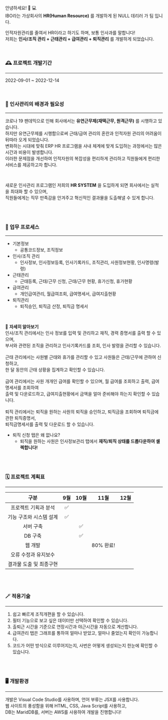 안녕하세요! 👋 💻  
IBO라는 가상회사의 
**HR(Human Resource)**
를 개발하게 된 NULL 데리러 가 팀 입니다.  

인적자원관리를 줄여서 HR이라고 하기도 하며, 보통 인사과를 말합니다!  
저희는 
**인사/조직 관리 + 근태관리 + 급여관리 + 퇴직관리**
를 개발하게 되었습니다.

<br>

### 🕰️ 프로젝트 개발기간
***
2022-09-01 ~ 2022-12-14  

<br>
  
### 🔎 인사관리의 배경과 필요성
***
코로나 19 팬데믹으로 인해 회사에서는 
**유연근무제(재택근무, 원격근무)**
를 시행하고 있습니다.  
하지만 유연근무제를 시행함으로써 근태/급여 관리의 혼란과 인적자원 관리의 어려움이 뒤따라 오게 되었습니다.  
변화하는 시대에 맞춰 ERP HR 프로그램을 사내 체계에 맞게 도입하는 과정에서는 많은 시간과 비용이 발생합니다.  
이러한 문제점을 개선하여 인적자원의 복잡성을 편리하게 관리하고 직원들에게 편리한 서비스를 제공하고자 합니다.  
  
<br>

새로운 인사관리 프로그램인 저희의 
**HR SYSTEM**
을 도입하게 되면 회사에서는 실적을 최대화 할 수 있으며,  
직원들에게는 직무 만족감을 안겨주고 혁신적인 결과물을 도출해낼 수 있게 합니다.

<br><br>
  
### 📑 업무 프로세스
***
* 기본정보
  * 공통코드정보, 조직정보
* 인사/조직 관리
  * 인사정보, 인사정보등록, 인사기록카드, 조직관리, 사원정보현황, 인사명령(발령)
* 근태관리
  * 근태등록, 근태/근무 신청, 근태/근무 현황, 휴가신청, 휴가현황
* 급여관리
  * 개인급여관리, 월급여조회, 급여명세서, 급여지출현황
* 퇴직관리
  * 퇴직승인, 퇴직금 산정, 퇴직금 명세서

<br>

📂 
**자세히 알아보기**<br>
인사/조직 관리에서는 인사 정보를 입력 및 관리하고 재직, 경력 증명서를 출력 할 수 있으며,  
부서와 관련된 조직을 관리하고 인사기록카드를 조회, 인사 발령을 관리할 수 있습니다.  
<br>
근태 관리에서는 사원별 근태와 휴가를 관리할 수 있고 사원들은 근태/근무에 관하여 신청하고,  
한 달 동안의 근태 상황을 집계하고 확인할 수 있습니다.  
<br>
급여 관리에서는 사원 개개인 급여를 확인할 수 있으며, 월 급여를 조회하고 출력, 급여명세서를 조회하여  
출력 및 다운로드하고, 급여지출현황에서 금액을 얼마 준비해야 하는지 확인할 수 있습니다.
<br>  
퇴직 관리에서는 퇴직을 원하는 사원의 퇴직을 승인하고, 퇴직금을 조회하며 퇴직금에 관한 퇴직증명서,  
퇴직금명세서를 출력 및 다운로드 할 수 있습니다.
  * 퇴직 신청 탭은 왜 없나요?  
    * 퇴직을 원하는 사원은 인사정보관리 탭에서 
    **재직/퇴직 상태를 드롭다운하여 셀렉합니다!**

<br><br>

### 🗓️ 프로젝트 계획표
***  
구분|9월|10월|11월|12월  
:---:|:---:|:---:|:---:|:---:|
프로젝트 기획과 분석|✅|
기능 구조와 시스템 설계|✅|
서버 구축||✅|
DB 구축||✅|
웹 개발|||80% 완료!|
오류 수정과 유지보수|  
결과물 도출 및 최종구현|

<br><br>

### 🪄 적용기술
***  
1. 쉽고 빠르게 조직개편을 할 수 있습니다.
2. 필터 기능으로 보고 싶은 데이터만 선택하여 확인할 수 있습니다.
3. 출퇴근 시간을 기준으로 연장시간과 야근시간을 자동으로 계산합니다.
4. 급여관리 탭은 그래프를 통하여 얼마나 받았고, 얼마나 줄었는지 확인이 가능합니다.
5. 코드가 어떤 방식으로 이루어지는지, 사번은 어떻게 생성되는지 한눈에 확인할 수 있습니다.


<br><br>

### 🖥️ 개발환경
***  
개발은 Visual Code Studio를 사용하며, 언어 부류는 JSX를 사용합니다.  
웹 사이트의 풍성함을 위해 HTML, CSS, Java Script를 사용하고,  
DB는 MaridDB를, 서버는 AWS를 사용하여 개발을 진행합니다!
